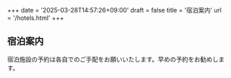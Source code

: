 +++
date = '2025-03-28T14:57:26+09:00'
draft = false
title = '宿泊案内'
url = '/hotels.html'
+++

## 宿泊案内
宿泊施設の予約は各自でのご手配をお願いいたします。早めの予約をお勧めします。
